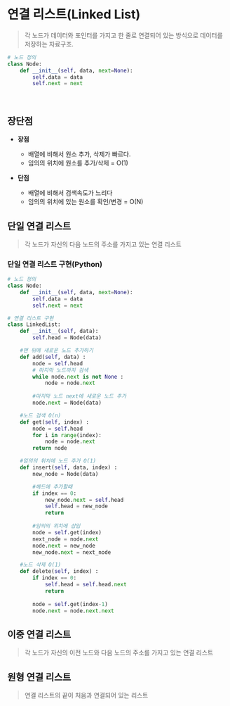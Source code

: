 # 연결 리스트(Linked List)
> 각 노드가 데이터와 포인터를 가지고 한 줄로 연결되어 있는 방식으로 데이터를 저장하는 자료구조.
```Python
# 노드 정의
class Node:
    def __init__(self, data, next=None):
        self.data = data
        self.next = next
```
<br>

## 장단점
- **장점**
    - 배열에 비해서 원소 추가, 삭제가 빠르다.
    - 임의의 위치에 원소를 추가/삭제 = O(1)

- **단점**
    - 배열에 비해서 검색속도가 느리다
    - 임의의 위치에 있는 원소를 확인/변경 = O(N)


## 단일 연결 리스트
> 각 노드가 자신의 다음 노드의 주소를 가지고 있는 연결 리스트 

### 단일 연결 리스트 구현(Python)
```Python
# 노드 정의
class Node:
    def __init__(self, data, next=None):
        self.data = data
        self.next = next

# 연결 리스트 구현
class LinkedList:
    def __init__(self, data):
        self.head = Node(data)

    #맨 뒤에 새로운 노드 추가하기
    def add(self, data) :
        node = self.head
        # 마지막 노드까지 검색
        while node.next is not None :
            node = node.next
        
        #마지막 노드 next에 새로운 노드 추가
        node.next = Node(data)

    #노드 검색 O(n)
    def get(self, index) :
        node = self.head
        for i in range(index):
            node = node.next
        return node

    #임의의 위치에 노드 추가 O(1)
    def insert(self, data, index) :
        new_node = Node(data)

        #헤드에 추가할때
        if index == 0:
            new_node.next = self.head
            self.head = new_node
            return
        
        #임의의 위치에 삽입
        node = self.get(index)
        next_node = node.next
        node.next = new_node
        new_node.next = next_node

    #노드 삭제 O(1)
    def delete(self, index) :
        if index == 0:
            self.head = self.head.next
            return
        
        node = self.get(index-1)
        node.next = node.next.next
```

## 이중 연결 리스트
> 각 노드가 자신의 이전 노드와 다음 노드의 주소를 가지고 있는 연결 리스트

## 원형 연결 리스트
> 연결 리스트의 끝이 처음과 연결되어 있는 리스트